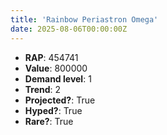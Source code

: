 ```yaml
---
title: 'Rainbow Periastron Omega'
date: 2025-08-06T00:00:00Z
---
```

- **RAP**: 454741
- **Value**: 800000
- **Demand level**: 1
- **Trend**: 2
- **Projected?**: True
- **Hyped?**: True
- **Rare?**: True
